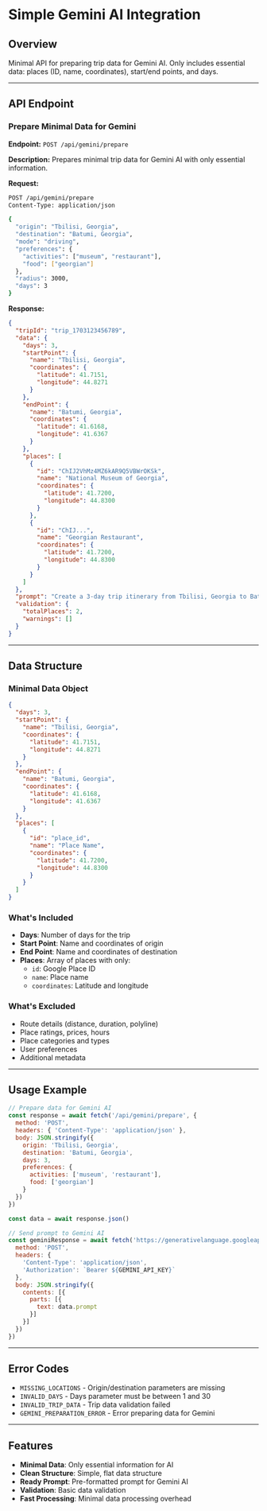 # Simple Gemini AI Integration

## Overview

Minimal API for preparing trip data for Gemini AI. Only includes essential data: places (ID, name, coordinates), start/end points, and days.

---

## API Endpoint

### Prepare Minimal Data for Gemini

**Endpoint:** `POST /api/gemini/prepare`

**Description:** Prepares minimal trip data for Gemini AI with only essential information.

**Request:**
```bash
POST /api/gemini/prepare
Content-Type: application/json

{
  "origin": "Tbilisi, Georgia",
  "destination": "Batumi, Georgia",
  "mode": "driving",
  "preferences": {
    "activities": ["museum", "restaurant"],
    "food": ["georgian"]
  },
  "radius": 3000,
  "days": 3
}
```

**Response:**
```json
{
  "tripId": "trip_1703123456789",
  "data": {
    "days": 3,
    "startPoint": {
      "name": "Tbilisi, Georgia",
      "coordinates": {
        "latitude": 41.7151,
        "longitude": 44.8271
      }
    },
    "endPoint": {
      "name": "Batumi, Georgia",
      "coordinates": {
        "latitude": 41.6168,
        "longitude": 41.6367
      }
    },
    "places": [
      {
        "id": "ChIJ2VhMz4MZ6kAR9Q5VBWrOKSk",
        "name": "National Museum of Georgia",
        "coordinates": {
          "latitude": 41.7200,
          "longitude": 44.8300
        }
      },
      {
        "id": "ChIJ...",
        "name": "Georgian Restaurant",
        "coordinates": {
          "latitude": 41.7200,
          "longitude": 44.8300
        }
      }
    ]
  },
  "prompt": "Create a 3-day trip itinerary from Tbilisi, Georgia to Batumi, Georgia.\n\nSTART POINT: Tbilisi, Georgia\nCoordinates: 41.7151, 44.8271\n\nEND POINT: Batumi, Georgia\nCoordinates: 41.6168, 41.6367\n\nAVAILABLE PLACES:\nNational Museum of Georgia (ID: ChIJ2VhMz4MZ6kAR9Q5VBWrOKSk) - Coordinates: 41.7200, 44.8300\nGeorgian Restaurant (ID: ChIJ...) - Coordinates: 41.7200, 44.8300\n\nPlease create a detailed day-by-day itinerary...",
  "validation": {
    "totalPlaces": 2,
    "warnings": []
  }
}
```

---

## Data Structure

### Minimal Data Object
```json
{
  "days": 3,
  "startPoint": {
    "name": "Tbilisi, Georgia",
    "coordinates": {
      "latitude": 41.7151,
      "longitude": 44.8271
    }
  },
  "endPoint": {
    "name": "Batumi, Georgia", 
    "coordinates": {
      "latitude": 41.6168,
      "longitude": 41.6367
    }
  },
  "places": [
    {
      "id": "place_id",
      "name": "Place Name",
      "coordinates": {
        "latitude": 41.7200,
        "longitude": 44.8300
      }
    }
  ]
}
```

### What's Included
- **Days**: Number of days for the trip
- **Start Point**: Name and coordinates of origin
- **End Point**: Name and coordinates of destination  
- **Places**: Array of places with only:
  - `id`: Google Place ID
  - `name`: Place name
  - `coordinates`: Latitude and longitude

### What's Excluded
- Route details (distance, duration, polyline)
- Place ratings, prices, hours
- Place categories and types
- User preferences
- Additional metadata

---

## Usage Example

```javascript
// Prepare data for Gemini AI
const response = await fetch('/api/gemini/prepare', {
  method: 'POST',
  headers: { 'Content-Type': 'application/json' },
  body: JSON.stringify({
    origin: 'Tbilisi, Georgia',
    destination: 'Batumi, Georgia',
    days: 3,
    preferences: {
      activities: ['museum', 'restaurant'],
      food: ['georgian']
    }
  })
})

const data = await response.json()

// Send prompt to Gemini AI
const geminiResponse = await fetch('https://generativelanguage.googleapis.com/v1beta/models/gemini-pro:generateContent', {
  method: 'POST',
  headers: {
    'Content-Type': 'application/json',
    'Authorization': `Bearer ${GEMINI_API_KEY}`
  },
  body: JSON.stringify({
    contents: [{
      parts: [{
        text: data.prompt
      }]
    }]
  })
})
```

---

## Error Codes

- `MISSING_LOCATIONS` - Origin/destination parameters are missing
- `INVALID_DAYS` - Days parameter must be between 1 and 30
- `INVALID_TRIP_DATA` - Trip data validation failed
- `GEMINI_PREPARATION_ERROR` - Error preparing data for Gemini

---

## Features

- **Minimal Data**: Only essential information for AI
- **Clean Structure**: Simple, flat data structure
- **Ready Prompt**: Pre-formatted prompt for Gemini AI
- **Validation**: Basic data validation
- **Fast Processing**: Minimal data processing overhead

